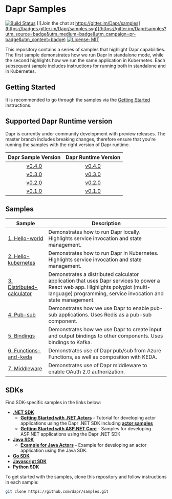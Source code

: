 # Dapr Samples

[![Build Status](https://github.com/dapr/samples/workflows/samples/badge.svg?event=push&branch=master)](https://github.com/dapr/samples/actions?workflow=samples)
[![Join the chat at https://gitter.im/Dapr/samples](https://badges.gitter.im/Dapr/samples.svg)](https://gitter.im/Dapr/samples?utm_source=badge&utm_medium=badge&utm_campaign=pr-badge&utm_content=badge)
[![License: MIT](https://img.shields.io/badge/License-MIT-yellow.svg)](https://opensource.org/licenses/MIT)

This repository contains a series of samples that highlight Dapr capabilities. The first sample demonstrates how we run Dapr in standalone mode, while the second highlights how we run the same application in Kubernetes. Each subsequent sample includes instructions for running both in standalone and in Kubernetes.

## Getting Started

It is recommended to go through the samples via the [Getting Started](https://github.com/dapr/docs/tree/master/getting-started) instructions.

## Supported Dapr Runtime version

Dapr is currently under community development with preview releases.  The master branch includes breaking changes, therefore ensure that you're running the samples with the right version of Dapr runtime.

| Dapr Sample Version  | Dapr Runtime Version |
|:--------------------:|:--------------------:|
| [v0.4.0](https://github.com/dapr/samples/tree/v0.4.0) | [v0.4.0](https://github.com/dapr/dapr/tree/v0.4.0) |
| [v0.3.0](https://github.com/dapr/samples/tree/v0.3.0) | [v0.3.0](https://github.com/dapr/dapr/tree/v0.3.0) |
| [v0.2.0](https://github.com/dapr/samples/tree/v0.2.0) | [v0.2.0](https://github.com/dapr/dapr/tree/v0.2.0) |
| [v0.1.0](https://github.com/dapr/samples/tree/v0.1.0) | [v0.1.0](https://github.com/dapr/dapr/tree/v0.1.0) |

## Samples

| Sample                   | Description                                                                                                                                                                                    |
|--------------------------|------------------------------------------------------------------------------------------------------------------------------------------------------------------------------------------------|
| [1. Hello-world](./1.hello-world)            | Demonstrates how to run Dapr locally. Highlights service invocation and state management.                                                                                                      |
| [2. Hello-kubernetes](./2.hello-kubernetes)       | Demonstrates how to run Dapr in Kubernetes. Highlights service invocation and state management.                                                                                                |
| [3. Distributed-calculator](./3.distributed-calculator) | Demonstrates a distributed calculator application that uses Dapr services to power a React web app. Highlights polyglot (multi-language) programming, service invocation and state management. |
| [4. Pub-sub](./4.pub-sub)                | Demonstrates how we use Dapr to enable pub-sub applications. Uses Redis as a pub-sub component.                                                                                          |
| [5. Bindings](./5.bindings)            | Demonstrates how we use Dapr to create input and output bindings to other components. Uses bindings to Kafka.                                                                            |
| [6. Functions-and-keda](./6.functions-and-keda) | Demonstrates use of Dapr pub/sub from Azure Functions, as well as composition with KEDA. |
| [7. Middleware](./7.middleware) | Demonstrates use of Dapr middleware to enable OAuth 2.0 authorization. |

## SDKs

Find SDK-specific samples in the links below:

- **[.NET SDK](https://github.com/dapr/dotnet-sdk)**
  - **[Getting Started with .NET Actors](https://github.com/dapr/dotnet-sdk/blob/master/docs/get-started-dapr-actor.md)** - Tutorial for developing actor applications using the Dapr .NET SDK including  **[actor samples](https://github.com/dapr/dotnet-sdk/tree/master/samples/Actor)**
  - **[Getting Started with ASP.NET Core](https://github.com/dapr/dotnet-sdk/tree/master/samples/AspNetCore)** - Samples for developing ASP.NET applications using the Dapr .NET SDK
- **[Java SDK](https://github.com/dapr/java-sdk)**
  - **[Example for Java Actors](https://github.com/dapr/java-sdk/tree/master/examples/src/main/java/io/dapr/examples/actors/http)** - Example for developing an actor application using the Java SDK.
- **[Go SDK](https://github.com/dapr/go-sdk)**
- **[Javascript SDK](https://github.com/dapr/js-sdk)**
- **[Python SDK](https://github.com/dapr/python-sdk)**
  
To get started with the samples, clone this repository and follow instructions in each sample:
```bash
git clone https://github.com/dapr/samples.git
```
